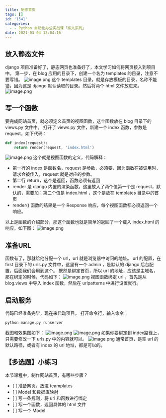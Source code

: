 ```yaml
---
title: 制作首页
tags: []
id: '1541'
categories:
  - - Python 自动化办公实战课「推文系列」
date: 2021-03-04 13:04:16
---
```


## 放入静态文件

django 项目准备好了，静态网页也准备好了，本文学习如何将网页接入到项目中。 第一步，在 blog 应用的目录下，创建一个名为 templates 的目录，注意不要写错。 ![image.png](https://img-blog.csdnimg.cn/img_convert/0791666e6c130ca85eea8cd644aeb8f0.png) 这个 templates 目录，就是存放模板的目录，名称不能错，因为这是 django 默认读取的目录。然后将两个 html 文件放进来。 ![image.png](https://img-blog.csdnimg.cn/img_convert/798a002369769d62addb1401accf74b1.png)

## 写一个函数

要完成网站首页，就必须定义首页的视图函数，这个函数放在 blog 目录下的 views.py 文件中。 打开了 views.py 文件，新建一个 index 函数，参数是 request，如下代码：

```python
def index(request):
    return render(request, 'index.html')
```

![image.png](https://img-blog.csdnimg.cn/img_convert/4fa441b3c2748063f2381a69c46d11ae.png) 这个就是视图函数的定义，代码解释：

*   第一行的 index 是函数名，request 是参数，必须要，因为函数在被调用时，请求会被传入，request 就是对应的参数。
*   第二行 return，这个是返回，函数必须有返回
*   render 是 django 内置的渲染函数，这里放入了两个值第一个是 request，默认的，需要加；第二个值是 index.html ，这个是放在 templates 目录中的首页
*   render() 函数的结果是一个 Response 响应，每个视图函数都必须返回一个响应。

以上是函数的介绍部分，那这个函数也就是简单的返回了一个载入 index.html 的响应。如下图： ![image.png](https://img-blog.csdnimg.cn/img_convert/c06a6b55f95568dd89c0784488b797aa.png)

## 准备URL

函数有了，那就给他分配一个 url，url 就是浏览器中访问的地址。 url 的配置，在 first 目录下的 urls.py 文件中，这里有一个 admin ，是默认的 django 后台配置，后面我们会用到这个。 既然是绑定首页，所以 url 的地址，应该是主域名，那在绑定的时候，代码如下： ![image.png](https://img-blog.csdnimg.cn/img_convert/0b0b67e933a5d732f48d391f7d22af07.png) 视图函数绑定 url ，首先是从 blog.views 中导入 index 函数，然后在 urlpatterns 中进行设置就行。

## 启动服务

代码已经准备完毕，现在来启动项目。 打开命令行，输入命令：

```python
python manage.py runserver
```

截图和效果图如下： ![image.png](https://img-blog.csdnimg.cn/img_convert/5c02010ce10c3bff65baf02b6390db1b.png) ![image.png](https://img-blog.csdnimg.cn/img_convert/2e699c42119e2490bdb4e2e489e97b48.png) 如果你要绑定到 index路径上，只需要修改一下 urls.py 中的内容就可以。 ![image.png](https://img-blog.csdnimg.cn/img_convert/536f789b16cf7bcdbeebedabeb6921d1.png) 通常首页，是空 url 的默认路径，或者有 index 的 url 地址，都是可以的。

## 【多选题】小练习

本节课程中，制作网站首页，有哪些步骤？

*   \[ \] 准备网页，放进 teamplates
*   \[ \] Model 和数据库映射
*   \[ \] 写一条规则，将 url 和函数进行绑定
*   \[ \] 写一个函数，返回具体的 html 文件
*   \[ \] 写一个 Model
